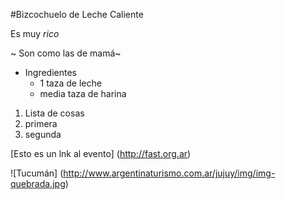 #Bizcochuelo de Leche Caliente

Es muy *rico*

~ Son como las de mamá~

- Ingredientes
  - 1 taza de leche
  - media taza de harina
  

1. Lista de cosas
  1. primera
  2. segunda

[Esto es un lnk al evento] (http://fast.org.ar)

![Tucumán] (http://www.argentinaturismo.com.ar/jujuy/img/img-quebrada.jpg)
